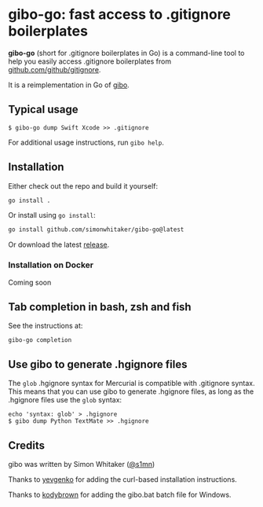 # gibo-go: fast access to .gitignore boilerplates

**gibo-go** (short for .gitignore boilerplates in Go) is a command-line tool to help you easily access .gitignore boilerplates from [github.com/github/gitignore](https://github.com/github/gitignore).

It is a reimplementation in Go of [gibo](https://github.com/simonwhitaker/gibo).

## Typical usage

    $ gibo-go dump Swift Xcode >> .gitignore

For additional usage instructions, run `gibo help`.

## Installation

Either check out the repo and build it yourself:

```sh
go install .
```

Or install using `go install`:

```sh
go install github.com/simonwhitaker/gibo-go@latest
```

Or download the latest [release](https://github.com/simonwhitaker/gibo-go/releases).

### Installation on Docker

Coming soon

## Tab completion in bash, zsh and fish

See the instructions at:

```
gibo-go completion
```

## Use gibo to generate .hgignore files

The `glob` .hgignore syntax for Mercurial is compatible with .gitignore syntax. This means that you can use gibo to generate .hgignore files, as long as the .hgignore files use the `glob` syntax:

    echo 'syntax: glob' > .hgignore
    $ gibo dump Python TextMate >> .hgignore

## Credits

gibo was written by Simon Whitaker ([@s1mn](http://twitter.com/s1mn))

Thanks to [yevgenko](https://github.com/yevgenko) for adding the curl-based installation instructions.

Thanks to [kodybrown](https://github.com/kodybrown) for adding the gibo.bat batch file for Windows.
